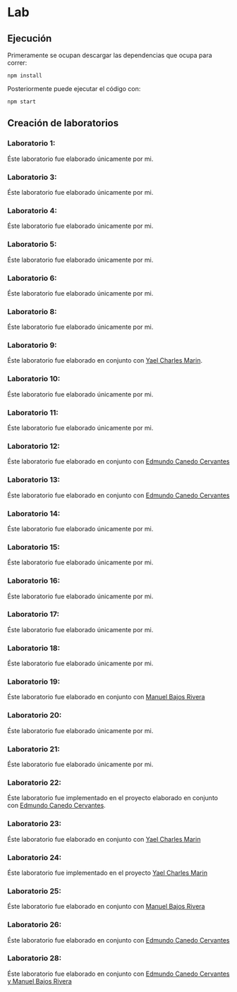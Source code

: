 # Lab

## Ejecución

Primeramente se ocupan descargar las dependencias que ocupa para correr:

```
npm install
```

Posteriormente puede ejecutar el código con:

```
npm start
```

## Creación de laboratorios

### Laboratorio 1:

Éste laboratorio fue elaborado únicamente por mi.

### Laboratorio 3:

Éste laboratorio fue elaborado únicamente por mi.

### Laboratorio 4:

Éste laboratorio fue elaborado únicamente por mi.

### Laboratorio 5:

Éste laboratorio fue elaborado únicamente por mi.

### Laboratorio 6:

Éste laboratorio fue elaborado únicamente por mi.

### Laboratorio 8:

Éste laboratorio fue elaborado únicamente por mi.

### Laboratorio 9:

Éste laboratorio fue elaborado en conjunto con [Yael Charles Marin](https://github.com/YaelChar417/lab1/commit/5afb1ab44d15b74b5ad78a37319acbd8cd22f7eb).

### Laboratorio 10:

Éste laboratorio fue elaborado únicamente por mi.

### Laboratorio 11:

Éste laboratorio fue elaborado únicamente por mi.

### Laboratorio 12:

Éste laboratorio fue elaborado en conjunto con [Edmundo Canedo Cervantes](https://github.com/EdCanCe/This-is-not-a-repo...again/commit/d9347787c15f7913f8a301cf2d317e8bf974a203)

### Laboratorio 13:

Éste laboratorio fue elaborado en conjunto con [Edmundo Canedo Cervantes](https://github.com/EdCanCe/This-is-not-a-repo...again/commit/7d491591becb51f393aaedad998e3adc05c62171)

### Laboratorio 14:

Éste laboratorio fue elaborado únicamente por mi.

### Laboratorio 15:

Éste laboratorio fue elaborado únicamente por mi.

### Laboratorio 16:

Éste laboratorio fue elaborado únicamente por mi.

### Laboratorio 17:

Éste laboratorio fue elaborado únicamente por mi.

### Laboratorio 18:

Éste laboratorio fue elaborado únicamente por mi.

### Laboratorio 19:

Éste laboratorio fue elaborado en conjunto con [Manuel Bajos Rivera](https://github.com/EmilioQuinonez/Lab/commit/0dd014c3282262b417e967789b833456761bf6b3)

### Laboratorio 20:

Éste laboratorio fue elaborado únicamente por mi.

### Laboratorio 21:

Éste laboratorio fue elaborado únicamente por mi.

### Laboratorio 22:

Éste laboratorio fue implementado en el proyecto elaborado en conjunto con [Edmundo Canedo Cervantes](https://github.com/EdCanCe/WorkCells/commit/a7b8a15e70176357f7c517814b51026e73fb183b).

### Laboratorio 23:

Éste laboratorio fue elaborado en conjunto con [Yael Charles Marin](https://github.com/YaelChar417/lab1/commit/eb11092f43355aad7c1d469640fb138d107f2522)

### Laboratorio 24:

Éste laboratorio fue implementado en el proyecto [Yael Charles Marin](https://github.com/EdCanCe/WorkCells/commit/1d47a4a81ccf676f2e30c1ddd8ff37db2ac06ce4)

### Laboratorio 25:

Éste laboratorio fue elaborado en conjunto con [Manuel Bajos Rivera](https://github.com/Manu090704/not_a_repo/commit/73b5587c8af2600db353a8a15de39c459c0a42d7)

### Laboratorio 26:

Éste laboratorio fue elaborado en conjunto con [Edmundo Canedo Cervantes](https://github.com/EdCanCe/This-is-not-a-repo...again/commit/4a9f7d32f645be385263986363079049aeef48b8)

### Laboratorio 28:

Éste laboratorio fue elaborado en conjunto con [Edmundo Canedo Cervantes y Manuel Bajos Rivera](https://github.com/Manu090704/not_a_repo/commit/b784989962cfd16aadacd2318bad8e8b7100aa6e)
